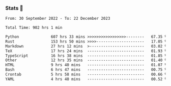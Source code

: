 ### Stats 👋
<!--START_SECTION:waka-->

```txt
From: 30 September 2022 - To: 22 December 2023

Total Time: 902 hrs 1 min

Python              607 hrs 33 mins >>>>>>>>>>>>>>>>>--------   67.35 %
Rust                153 hrs 50 mins >>>>---------------------   17.05 %
Markdown            27 hrs 12 mins  >------------------------   03.02 %
TeX                 17 hrs 24 mins  -------------------------   01.93 %
TypeScript          16 hrs 38 mins  -------------------------   01.85 %
Other               12 hrs 35 mins  -------------------------   01.40 %
HTML                9 hrs 40 mins   -------------------------   01.07 %
Bash                6 hrs 47 mins   -------------------------   00.75 %
Crontab             5 hrs 58 mins   -------------------------   00.66 %
YAML                4 hrs 40 mins   -------------------------   00.52 %
```

<!--END_SECTION:waka-->

<!--
**buhaytza2005/buhaytza2005** is a ✨ _special_ ✨ repository because its `README.md` (this file) appears on your GitHub profile.

Here are some ideas to get you started:

- 🔭 I’m currently working on ...
- 🌱 I’m currently learning ...
- 👯 I’m looking to collaborate on ...
- 🤔 I’m looking for help with ...
- 💬 Ask me about ...
- 📫 How to reach me: ...
- 😄 Pronouns: ...
- ⚡ Fun fact: ...
-->


